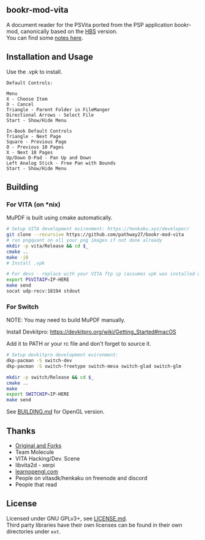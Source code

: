 ## bookr-mod-vita

A document reader for the PSVita ported from the PSP application bookr-mod, canonically based on the [HBS](https://github.com/pathway27/bookr-mod-vita/tree/bookr-hbs) version.  
You can find some [notes here](https://github.com/pathway27/bookr-mod-vita/blob/master/notes.md).

## Installation and Usage

Use the .vpk to install.

```
Default Controls:

Menu
X - Choose Item
O - Cancel
Triangle - Parent Folder in FileManger
Directional Arrows - Select File
Start - Show/Hide Menu

In-Book Default Controls
Triangle - Next Page
Square - Previous Page
O - Previous 10 Pages
X - Next 10 Pages
Up/Down D-Pad - Pan Up and Down
Left Analog Stick - Free Pan with Bounds
Start - Show/Hide Menu
```

## Building


### For VITA (on *nix)


MuPDF is built using cmake automatically.

```sh
# Setup VITA development evironment: https://henkaku.xyz/developer/
git clone --recursive https://github.com/pathway27/bookr-mod-vita
# run pngquant on all your png images if not done already
mkdir -p vita/Release && cd $_
cmake ..
make -j8
# Install .vpk

# For devs - replace with your VITA ftp ip (assumes vpk was installed once)
export PSVITAIP=IP-HERE
make send
socat udp-recv:18194 stdout
```

### For Switch

NOTE: You may need to build MuPDF manually.

Install Devkitpro: https://devkitpro.org/wiki/Getting_Started#macOS

Add it to PATH or your rc file and don't forget to source it.

```sh
# Setup devkitpro development evironment: 
dkp-pacman -S switch-dev
dkp-pacman -S switch-freetype switch-mesa switch-glad switch-glm

mkdir -p switch/Release && cd $_
cmake ..
make
export SWITCHIP=IP-HERE
make send

```

See [BUILDING.md](https://github.com/pathway27/bookr-mod-vita/blob/master/BUILDING.md) for OpenGL version.


## Thanks

- [Original and Forks](https://github.com/pathway27/bookr-mod-vita/blob/master/forks.md)
- Team Molecule
- VITA Hacking/Dev. Scene
- libvita2d - xerpi
- [learnopengl.com](learnopengl.com)
- People on vitasdk/henkaku on freenode and discord
- People that read


## License

Licensed under GNU GPLv3+, see [LICENSE.md](https://github.com/pathway27/bookr-mod-vita/blob/master/LICENSE).  
Third party libraries have their own licenses can be found in their own directories under `ext`.
